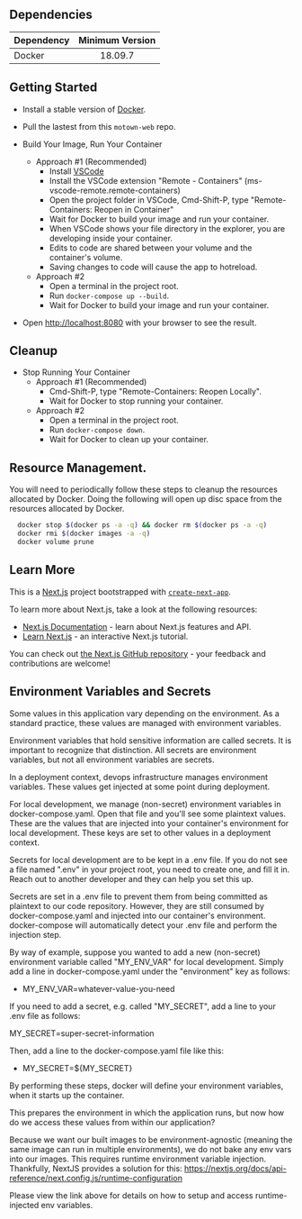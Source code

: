 ## Dependencies

| Dependency    | Minimum Version |
| ------------- |:---------------:|
| Docker        | 18.09.7         |

## Getting Started

- Install a stable version of [Docker](https://hub.docker.com/editions/community/docker-ce-desktop-mac).

- Pull the lastest from this `motown-web` repo.

- Build Your Image, Run Your Container
  - Approach #1 (Recommended)
    - Install [VSCode](https://code.visualstudio.com/)
    - Install the VSCode extension "Remote - Containers" (ms-vscode-remote.remote-containers)
    - Open the project folder in VSCode, Cmd-Shift-P, type "Remote-Containers: Reopen in Container"
    - Wait for Docker to build your image and run your container.
    - When VSCode shows your file directory in the explorer, you are developing inside your container.
    - Edits to code are shared between your volume and the container's volume.
    - Saving changes to code will cause the app to hotreload.
  - Approach #2
    - Open a terminal in the project root.
    - Run `docker-compose up --build`.
    - Wait for Docker to build your image and run your container.

- Open [http://localhost:8080](http://localhost:8080) with your browser to see the result.

## Cleanup

- Stop Running Your Container
  - Approach #1 (Recommended)
    - Cmd-Shift-P, type "Remote-Containers: Reopen Locally".
    - Wait for Docker to stop running your container.
  - Approach #2
    - Open a terminal in the project root.
    - Run `docker-compose down`.
    - Wait for Docker to clean up your container.

## Resource Management.
You will need to periodically follow these steps to cleanup the resources allocated by Docker.
Doing the following will open up disc space from the resources allocated by Docker.
```bash
  docker stop $(docker ps -a -q) && docker rm $(docker ps -a -q)
  docker rmi $(docker images -a -q)
  docker volume prune
```

## Learn More

This is a [Next.js](https://nextjs.org/) project bootstrapped with [`create-next-app`](https://github.com/zeit/next.js/tree/canary/packages/create-next-app).

To learn more about Next.js, take a look at the following resources:

- [Next.js Documentation](https://nextjs.org/docs) - learn about Next.js features and API.
- [Learn Next.js](https://nextjs.org/learn) - an interactive Next.js tutorial.

You can check out [the Next.js GitHub repository](https://github.com/zeit/next.js/) - your feedback and contributions are welcome!

## Environment Variables and Secrets

Some values in this application vary depending on the environment.
As a standard practice, these values are managed with environment variables.

Environment variables that hold sensitive information are called secrets.
It is important to recognize that distinction.
All secrets are environment variables, but not all environment variables are secrets.

In a deployment context, devops infrastructure manages environment variables.
These values get injected at some point during deployment.

For local development, we manage (non-secret) environment variables in docker-compose.yaml. Open that file and you'll see some plaintext values.
These are the values that are injected into your container's environment for local development. These keys are set to other values in a deployment context.

Secrets for local development are to be kept in a .env file.
If you do not see a file named ".env" in your project root, you need to create one,
and fill it in. Reach out to another developer and they can help you set this up.

Secrets are set in a .env file to prevent them from being committed as plaintext to our code repository. However, they are still consumed by docker-compose.yaml and injected into our container's environment. docker-compose will automatically detect your .env file and perform the injection step.

By way of example, suppose you wanted to add a new (non-secret) environment variable called "MY_ENV_VAR" for local development. Simply add a line in docker-compose.yaml under the "environment" key as follows:

- MY_ENV_VAR=whatever-value-you-need

If you need to add a secret, e.g. called "MY_SECRET", add a line to your .env file as follows:

MY_SECRET=super-secret-information

Then, add a line to the docker-compose.yaml file like this:

- MY_SECRET=${MY_SECRET}

By performing these steps, docker will define your environment variables, when it starts up the container.

This prepares the environment in which the application runs, but now how do we access these values from within our application?

Because we want our built images to be environment-agnostic (meaning the same image can run in multiple environments), we do not bake any env vars into our images. This requires runtime environment variable injection. Thankfully, NextJS provides a solution for this: https://nextjs.org/docs/api-reference/next.config.js/runtime-configuration

Please view the link above for details on how to setup and access runtime-injected env variables.
